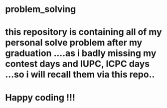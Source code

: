 # problem_solving
# this repository is containing all of my personal solve problem after my graduation ....as i badly missing my contest days and IUPC, ICPC days ...so i will recall them via this repo..
# Happy coding !!!
